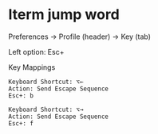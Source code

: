 # Iterm jump word

Preferences -> Profile (header) -> Key (tab)

Left option: Esc+

Key Mappings
```
Keyboard Shortcut: ⌥←
Action: Send Escape Sequence
Esc+: b
```

```
Keyboard Shortcut: ⌥→
Action: Send Escape Sequence
Esc+: f
```